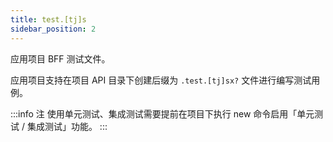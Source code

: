 ```yaml
---
title: test.[tj]s
sidebar_position: 2
---
```


应用项目 BFF 测试文件。

应用项目支持在项目 API 目录下创建后缀为 `.test.[tj]sx?` 文件进行编写测试用例。

:::info 注
使用单元测试、集成测试需要提前在项目下执行 new 命令启用「单元测试 / 集成测试」功能。
:::
